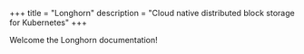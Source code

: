 +++
title = "Longhorn"
description = "Cloud native distributed block storage for Kubernetes"
+++

Welcome the Longhorn documentation!
